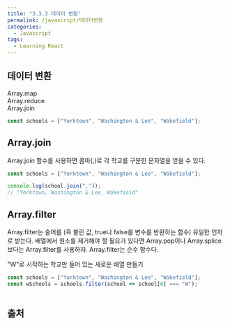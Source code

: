 ```yaml
---
title: "3.3.3 데이터 변환"
permalink: /javascript/데이터변환
categories:
  - Javascript
tags:
  - Learning React
---
```


## 데이터 변환
Array.map  
Array.reduce  
Array.join

```jsx
const schools = ["Yorktown", "Washington & Lee", "Wakefield"];
```

## Array.join
Array.join 함수를 사용하면 콤마(,)로 각 학교를 구분한 문자열을 얻을 수 있다.

```jsx
const schools = ["Yorktown", "Washington & Lee", "Wakefield"];

console.log(school.join(","));
// "Yorktown, Washington & Lee, Wakefield"
```

## Array.filter
Array.filter는 술어를 (즉 불린 값, true나 false를 변수를 반환하는 함수) 유일한 인자로 받는다.
배열에서 원소를 제거해야 할 필요가 있다면 Array.pop이나 Array.splice 보다는 Array.filter를 사용하자.
Array.filter는 순수 함수다.

"W"로 시작하는 학교만 들어 있는 새로운 배열 만들기
```jsx
const schools = ["Yorktown", "Washington & Lee", "Wakefield"];
const wSchools = schools.filter(school => school[0] === "W");
```


```jsx
```

## 출처
[]()